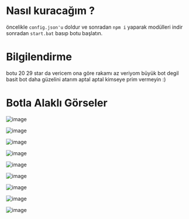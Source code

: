 # Nasıl kuracağım ?

öncelikle ```config.json'u``` doldur ve sonradan ```npm i``` yaparak modülleri indir sonradan ```start.bat``` basıp botu başlatın. 


# Bilgilendirme
botu 20 29 star da vericem ona göre rakamı az veriyom büyük bot degil basit bot daha güzelini atarım aptal aptal kimseye prim vermeyin :)

# Botla Alaklı Görseler
![image](https://media.discordapp.net/attachments/1098284616047140967/1143714948174848070/Ekran_goruntusu_2023-08-23_041035.png?width=318&height=263)

![image](https://media.discordapp.net/attachments/1098284616047140967/1143714948418125885/Ekran_goruntusu_2023-08-23_041049.png?width=254&height=133)

![image](https://media.discordapp.net/attachments/1098284616047140967/1143714948636233798/Ekran_goruntusu_2023-08-23_041107.png?width=253&height=85)

![image](https://media.discordapp.net/attachments/1098284616047140967/1143714948871102465/Ekran_goruntusu_2023-08-23_041129.png?width=328&height=164)

![image](https://media.discordapp.net/attachments/1098284616047140967/1143714949353459793/Ekran_goruntusu_2023-08-23_041201.png?width=339&height=149)

![image](https://media.discordapp.net/attachments/1098284616047140967/1143714949584134246/Ekran_goruntusu_2023-08-23_041219.png?width=569&height=177)

![image](https://media.discordapp.net/attachments/1098284616047140967/1143714949806440448/Ekran_goruntusu_2023-08-23_041324.png?width=253&height=217)

![image](https://media.discordapp.net/attachments/1098284616047140967/1143714950024548372/Ekran_goruntusu_2023-08-23_041354.png?width=710&height=126)

![image](https://media.discordapp.net/attachments/1098284616047140967/1143714950251028540/Ekran_goruntusu_2023-08-23_041423.png?width=387&height=175)
